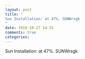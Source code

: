 ```yaml
---
layout: post
title: "
Sun Installation: at 47%. SUNWrsgk
"
date: 2010-10-27 14:31
comments: true
categories: 
---
```


Sun Installation: at 47%. SUNWrsgk

